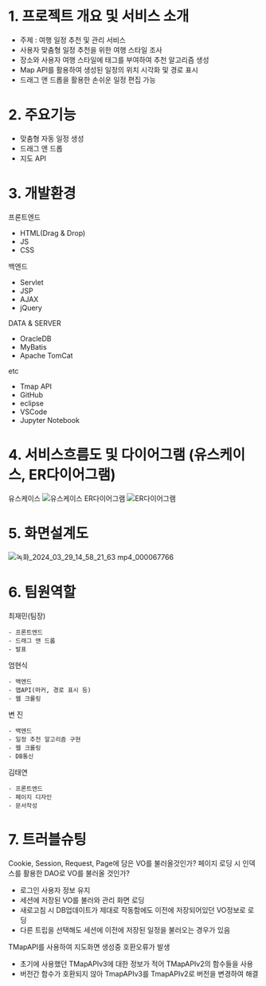 # 1. 프로젝트 개요 및 서비스 소개
- 주제 : 여행 일정 추천 및 관리 서비스
- 사용자 맞춤형 일정 추천을 위한 여행 스타일 조사
- 장소와 사용자 여행 스타일에 태그를 부여하여 추천 알고리즘 생성
- Map API를 활용하여 생성된 일정의 위치 시각화 및 경로 표시
- 드래그 앤 드롭을 활용한 손쉬운 일정 편집 가능

# 2. 주요기능
 - 맞춤형 자동 일정 생성
 - 드래그 앤 드롭
 - 지도 API

# 3. 개발환경
프론트엔드 
  - HTML(Drag & Drop)
  - JS
  - CSS
  
백엔드 
  - Servlet 
  - JSP
  - AJAX
  - jQuery
  
DATA & SERVER  
  - OracleDB
  - MyBatis
  - Apache TomCat
  
etc 
  - Tmap API
  - GitHub
  - eclipse
  - VSCode
  - Jupyter Notebook

# 4. 서비스흐름도 및 다이어그램 (유스케이스, ER다이어그램)
유스케이스
![유스케이스](https://github.com/2024-SMHRD-KDT-BigData-20/TriPlan/assets/162647935/05333b0f-010f-4861-9f70-251cb16a56d3)
ER다이어그램
![ER다이어그램](https://github.com/2024-SMHRD-KDT-BigData-20/TriPlan/assets/162647935/9e572ab3-376f-4175-b54f-e5637bff7ad8)

# 5. 화면설계도
![녹화_2024_03_29_14_58_21_63 mp4_000067766](https://github.com/2024-SMHRD-KDT-BigData-20/TriPlan/assets/160554303/998ef9cf-4788-4194-abbd-1a557a6a21bf)


# 6. 팀원역할
  최재민(팀장)
  
    - 프론트엔드
    - 드래그 앤 드롭
    - 발표
    
  엄현식
  
    - 백엔드
    - 맵API(마커, 경로 표시 등)
    - 웹 크롤링
  
  변 진
  
    - 백엔드
    - 일정 추천 알고리즘 구현
    - 웹 크롤링
    - DB통신
 
  김태연
  
    - 프론트엔드
    - 페이지 디자인
    - 문서작성

# 7. 트러블슈팅

  Cookie, Session, Request, Page에 담은 VO를 불러올것인가?
  페이지 로딩 시 인덱스를 활용한 DAO로 VO를 불러올 것인가?
  
  - 로그인 사용자 정보 유지
  - 세션에 저장된 VO를 불러와 관리 화면 로딩
  - 새로고침 시 DB업데이트가 제대로 작동함에도 이전에 저장되어있던 VO정보로 로딩
  - 다른 트립을 선택해도 세션에 이전에 저장된 일정을 불러오는 경우가 있음

  TMapAPI를 사용하여 지도화면 생성중 호환오류가 발생
  - 초기에 사용했던 TMapAPIv3에 대한 정보가 적어 TMapAPIv2의 함수들을 사용
  - 버전간 함수가 호환되지 않아 TmapAPIv3를 TmapAPIv2로 버전을 변경하여 해결
